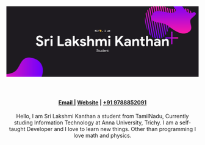 <!--
 Copyright (c) 2021 Sri Lakshmi Kanthan P
 
 This software is released under the MIT License.
 https://opensource.org/licenses/MIT
-->

<h2 align="center"> 
  <img src="./image/banner.svg">
</h2>

<br>

<h4 align="center">
  <a href="mailto:srilakshmikanthanp@gmail.com"> Email </a>  |  <a href="https://srilakshmikanthanp.github.io">Website</a> | <a href="tel:+919788852091">+91 9788852091</a> 
</h4>

<p align="center">
Hello, I am Sri Lakshmi Kanthan a student from TamilNadu, Currently studing Information Technology at Anna University, Trichy. I am a self-taught Developer and I love to learn new things. Other than programming I love math and physics.
</p>
